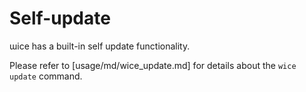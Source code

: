 # Self-update

ɯice has a built-in self update functionality.

Please refer to [usage/md/wice_update.md] for details about the `wice update` command.